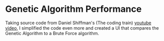 # Genetic Algorithm Performance

Taking source code from Daniel Shiffman's (The coding train) <a href="https://www.youtube.com/watch?v=-jv3CgDN9sc">youtube video</a>, I simplified the code even more and created a UI that compares the Genetic Algorithm to a Brute Force algorithm.
